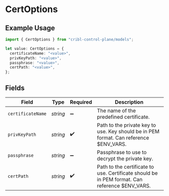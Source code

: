 # CertOptions

## Example Usage

```typescript
import { CertOptions } from "cribl-control-plane/models";

let value: CertOptions = {
  certificateName: "<value>",
  privKeyPath: "<value>",
  passphrase: "<value>",
  certPath: "<value>",
};
```

## Fields

| Field                                                                                         | Type                                                                                          | Required                                                                                      | Description                                                                                   |
| --------------------------------------------------------------------------------------------- | --------------------------------------------------------------------------------------------- | --------------------------------------------------------------------------------------------- | --------------------------------------------------------------------------------------------- |
| `certificateName`                                                                             | *string*                                                                                      | :heavy_minus_sign:                                                                            | The name of the predefined certificate.                                                       |
| `privKeyPath`                                                                                 | *string*                                                                                      | :heavy_check_mark:                                                                            | Path to the private key to use. Key should be in PEM format. Can reference $ENV_VARS.         |
| `passphrase`                                                                                  | *string*                                                                                      | :heavy_minus_sign:                                                                            | Passphrase to use to decrypt the private key.                                                 |
| `certPath`                                                                                    | *string*                                                                                      | :heavy_check_mark:                                                                            | Path to the certificate to use. Certificate should be in PEM format. Can reference $ENV_VARS. |